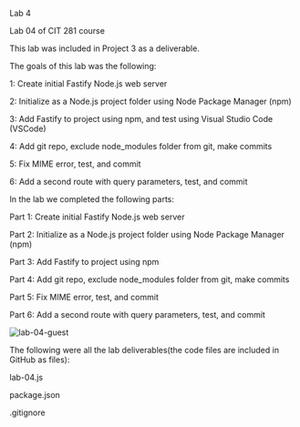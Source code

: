 Lab 4

Lab 04 of CIT 281 course

This lab was included in Project 3 as a deliverable.

The goals of this lab was the following:

1: Create initial Fastify Node.js web server

2: Initialize as a Node.js project folder using Node Package Manager (npm)

3: Add Fastify to project using npm, and test using Visual Studio Code (VSCode)

4: Add git repo, exclude node_modules folder from git, make commits

5: Fix MIME error, test, and commit

6: Add a second route with query parameters, test, and commit

In the lab we completed the following parts:

Part 1: Create initial Fastify Node.js web server

Part 2: Initialize as a Node.js project folder using Node Package Manager (npm)

Part 3: Add Fastify to project using npm

Part 4: Add git repo, exclude node_modules folder from git, make commits

Part 5: Fix MIME error, test, and commit

Part 6: Add a second route with query parameters, test, and commit

![lab-04-guest](https://github.com/isigala4/cit281-lab4/assets/133719793/d6484ceb-e060-451e-afca-bf2f057b81f5)

The following were all the lab deliverables(the code files are included in GitHub as files):

lab-04.js

package.json

.gitignore
